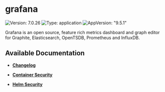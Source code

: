 # grafana

![Version: 7.0.26](https://img.shields.io/badge/Version-7.0.26-informational?style=flat-square) ![Type: application](https://img.shields.io/badge/Type-application-informational?style=flat-square) ![AppVersion: "9.5.1"](https://img.shields.io/badge/AppVersion-"9.5.1"-informational?style=flat-square)

Grafana is an open source, feature rich metrics dashboard and graph editor for Graphite, Elasticsearch, OpenTSDB, Prometheus and InfluxDB.

## Available Documentation

- [**Changelog**](CHANGELOG)

- [**Container Security**](container-security)

- [**Helm Security**](helm-security)

